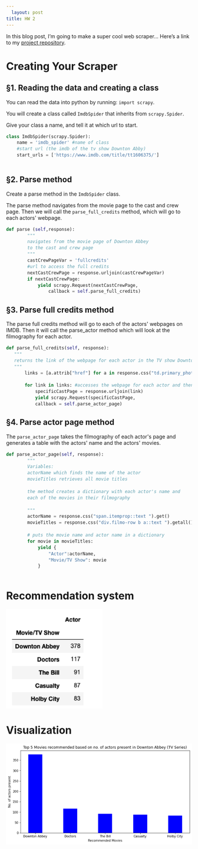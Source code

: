 ```yaml
---
  layout: post
title: HW 2
---
```

  
  In this blog post, I’m going to make a super cool web scraper… Here’s a link to my [project repository](https://github.com/chloeflorit/homework2webScraping).


# Creating Your Scraper

## §1. Reading the data and creating a class
You can read the data into python by running: `import scrapy`.

You will create a class called `ImdbSpider` that inherits from `scrapy.Spider`.

Give your class a name, and tell it at which url to start. 

```python
class ImdbSpider(scrapy.Spider):
    name = 'imdb_spider' #name of class
    #start url (the imdb of the tv show Downton Abby)
    start_urls = ['https://www.imdb.com/title/tt1606375/'] 
    
```

## §2. Parse method
Create a parse method in the `ImdbSpider` class. 

The parse method navigates from the movie page to the cast and crew page. 
Then we will call the `parse_full_credits` method, which will go to each actors' webpage. 
``` python 
def parse (self,response):
        """
        navigates from the movie page of Downton Abbey 
        to the cast and crew page
        """
        castCrewPageVar = 'fullcredits' 
        #url to access the full credits 
        nextCastCrewPage = response.urljoin(castCrewPageVar) 
        if nextCastCrewPage:
            yield scrapy.Request(nextCastCrewPage, 
                callback = self.parse_full_credits) 
```

## §3. Parse full credits method
The parse full credits method will go to each of the actors' webpages on IMDB. 
Then it will call the parse_actor method which will look at the filmography for each actor. 
 ```python
def parse_full_credits(self, response):
    """
    returns the link of the webpage for each actor in the TV show Downton Abbey
    """
        links = [a.attrib["href"] for a in response.css("td.primary_photo a")]
        
        for link in links: #accesses the webpage for each actor and then calls the parse_actor_page method
            specificCastPage = response.urljoin(link)
            yield scrapy.Request(specificCastPage,
            callback = self.parse_actor_page)
 ```
 
## §4. Parse actor page method
The `parse_actor_page` takes the filmography of each actor's page and generates a table with the actors' name and the actors' movies. 
```python
def parse_actor_page(self, response):
        """
        Variables:
        actorName which finds the name of the actor
        movieTitles retrieves all movie titles 

        the method creates a dictionary with each actor's name and 
        each of the movies in their filmography

        """
        actorName = response.css("span.itemprop::text ").get()
        movieTitles = response.css("div.filmo-row b a::text ").getall()

        # puts the movie name and actor name in a dictionary
        for movie in movieTitles:  
            yield {
                "Actor":actorName,
                "Movie/TV Show": movie
            }
        
```

# Recommendation system
![image-example.png](/images/table2.png)

# Visualization

![image-example.png](/images/plotVisualization.png)